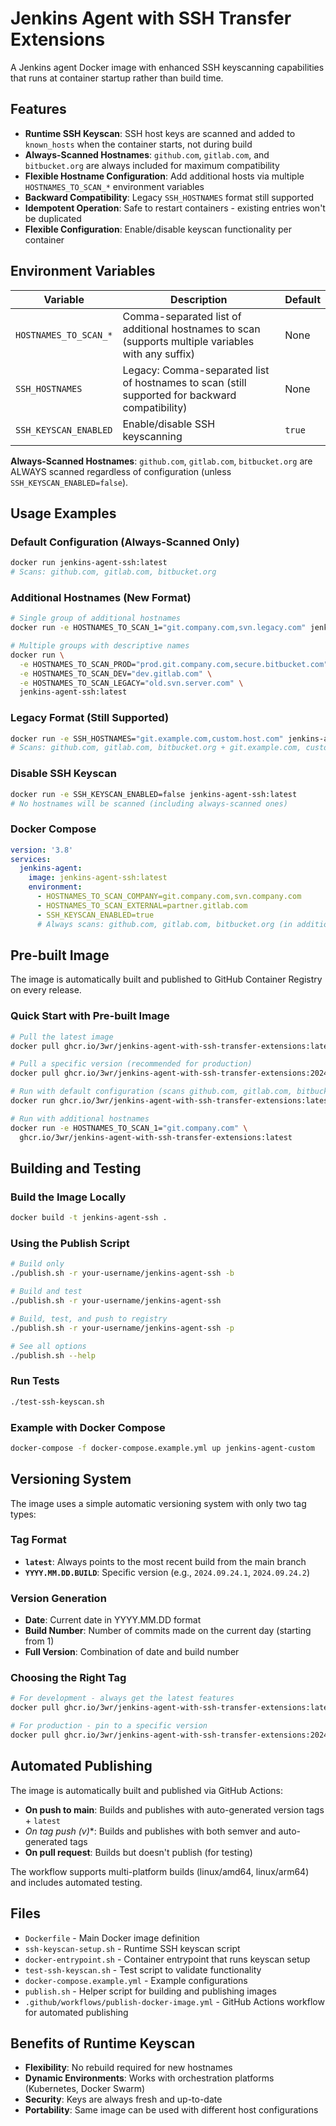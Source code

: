 # Jenkins Agent with SSH Transfer Extensions

A Jenkins agent Docker image with enhanced SSH keyscanning capabilities that runs at container startup rather than build time.

## Features

- **Runtime SSH Keyscan**: SSH host keys are scanned and added to `known_hosts` when the container starts, not during build
- **Always-Scanned Hostnames**: `github.com`, `gitlab.com`, and `bitbucket.org` are always included for maximum compatibility
- **Flexible Hostname Configuration**: Add additional hosts via multiple `HOSTNAMES_TO_SCAN_*` environment variables
- **Backward Compatibility**: Legacy `SSH_HOSTNAMES` format still supported
- **Idempotent Operation**: Safe to restart containers - existing entries won't be duplicated
- **Flexible Configuration**: Enable/disable keyscan functionality per container

## Environment Variables

| Variable | Description | Default |
|----------|-------------|---------|
| `HOSTNAMES_TO_SCAN_*` | Comma-separated list of additional hostnames to scan (supports multiple variables with any suffix) | None |
| `SSH_HOSTNAMES` | Legacy: Comma-separated list of hostnames to scan (still supported for backward compatibility) | None |
| `SSH_KEYSCAN_ENABLED` | Enable/disable SSH keyscanning | `true` |

**Always-Scanned Hostnames**: `github.com`, `gitlab.com`, `bitbucket.org` are ALWAYS scanned regardless of configuration (unless `SSH_KEYSCAN_ENABLED=false`).

## Usage Examples

### Default Configuration (Always-Scanned Only)
```bash
docker run jenkins-agent-ssh:latest
# Scans: github.com, gitlab.com, bitbucket.org
```

### Additional Hostnames (New Format)
```bash
# Single group of additional hostnames
docker run -e HOSTNAMES_TO_SCAN_1="git.company.com,svn.legacy.com" jenkins-agent-ssh:latest

# Multiple groups with descriptive names
docker run \
  -e HOSTNAMES_TO_SCAN_PROD="prod.git.company.com,secure.bitbucket.com" \
  -e HOSTNAMES_TO_SCAN_DEV="dev.gitlab.com" \
  -e HOSTNAMES_TO_SCAN_LEGACY="old.svn.server.com" \
  jenkins-agent-ssh:latest
```

### Legacy Format (Still Supported)
```bash
docker run -e SSH_HOSTNAMES="git.example.com,custom.host.com" jenkins-agent-ssh:latest
# Scans: github.com, gitlab.com, bitbucket.org + git.example.com, custom.host.com
```

### Disable SSH Keyscan
```bash
docker run -e SSH_KEYSCAN_ENABLED=false jenkins-agent-ssh:latest
# No hostnames will be scanned (including always-scanned ones)
```

### Docker Compose
```yaml
version: '3.8'
services:
  jenkins-agent:
    image: jenkins-agent-ssh:latest
    environment:
      - HOSTNAMES_TO_SCAN_COMPANY=git.company.com,svn.company.com
      - HOSTNAMES_TO_SCAN_EXTERNAL=partner.gitlab.com
      - SSH_KEYSCAN_ENABLED=true
      # Always scans: github.com, gitlab.com, bitbucket.org (in addition to the above)
```

## Pre-built Image

The image is automatically built and published to GitHub Container Registry on every release.

### Quick Start with Pre-built Image
```bash
# Pull the latest image
docker pull ghcr.io/3wr/jenkins-agent-with-ssh-transfer-extensions:latest

# Pull a specific version (recommended for production)
docker pull ghcr.io/3wr/jenkins-agent-with-ssh-transfer-extensions:2024.09.24.1

# Run with default configuration (scans github.com, gitlab.com, bitbucket.org)
docker run ghcr.io/3wr/jenkins-agent-with-ssh-transfer-extensions:latest

# Run with additional hostnames
docker run -e HOSTNAMES_TO_SCAN_1="git.company.com" \
  ghcr.io/3wr/jenkins-agent-with-ssh-transfer-extensions:latest
```

## Building and Testing

### Build the Image Locally
```bash
docker build -t jenkins-agent-ssh .
```

### Using the Publish Script
```bash
# Build only
./publish.sh -r your-username/jenkins-agent-ssh -b

# Build and test
./publish.sh -r your-username/jenkins-agent-ssh

# Build, test, and push to registry
./publish.sh -r your-username/jenkins-agent-ssh -p

# See all options
./publish.sh --help
```

### Run Tests
```bash
./test-ssh-keyscan.sh
```

### Example with Docker Compose
```bash
docker-compose -f docker-compose.example.yml up jenkins-agent-custom
```

## Versioning System

The image uses a simple automatic versioning system with only two tag types:

### Tag Format
- **`latest`**: Always points to the most recent build from the main branch
- **`YYYY.MM.DD.BUILD`**: Specific version (e.g., `2024.09.24.1`, `2024.09.24.2`)

### Version Generation
- **Date**: Current date in YYYY.MM.DD format
- **Build Number**: Number of commits made on the current day (starting from 1)
- **Full Version**: Combination of date and build number

### Choosing the Right Tag
```bash
# For development - always get the latest features
docker pull ghcr.io/3wr/jenkins-agent-with-ssh-transfer-extensions:latest

# For production - pin to a specific version
docker pull ghcr.io/3wr/jenkins-agent-with-ssh-transfer-extensions:2024.09.24.1
```

## Automated Publishing

The image is automatically built and published via GitHub Actions:

- **On push to main**: Builds and publishes with auto-generated version tags + `latest`
- **On tag push (v*)**: Builds and publishes with both semver and auto-generated tags
- **On pull request**: Builds but doesn't publish (for testing)

The workflow supports multi-platform builds (linux/amd64, linux/arm64) and includes automated testing.

## Files

- `Dockerfile` - Main Docker image definition
- `ssh-keyscan-setup.sh` - Runtime SSH keyscan script
- `docker-entrypoint.sh` - Container entrypoint that runs keyscan setup
- `test-ssh-keyscan.sh` - Test script to validate functionality
- `docker-compose.example.yml` - Example configurations
- `publish.sh` - Helper script for building and publishing images
- `.github/workflows/publish-docker-image.yml` - GitHub Actions workflow for automated publishing

## Benefits of Runtime Keyscan

- **Flexibility**: No rebuild required for new hostnames
- **Dynamic Environments**: Works with orchestration platforms (Kubernetes, Docker Swarm)
- **Security**: Keys are always fresh and up-to-date
- **Portability**: Same image can be used with different host configurations